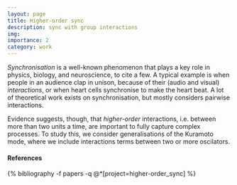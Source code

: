 ```yaml
---
layout: page
title: Higher-order sync
description: sync with group interactions
img: 
importance: 2
category: work
---
```



<script src="https://cdn.jsdelivr.net/npm/p5@1.0.0/lib/p5.js"></script>

<div id="sketch"> </div>

*Synchronisation* is a well-known phenomenon that plays a key role in physics, biology, and neuroscience, to cite a few. A typical example is when people in an audience clap in unison, because of their (audio and visual) *interactions*, or when heart cells synchronise to make the heart beat. A lot of theoretical work exists on synchronisation, but mostly considers pairwise interactions. 

Evidence suggests, though, that *higher-order* interactions, i.e. between more than two units a time, are important to fully capture complex processes. To study this, we consider generalisations of the Kuramoto mode, where we include interactions terms between two or more oscilators. 

#### References

<div class="publications">
{% bibliography -f papers -q @*[project=higher-order_sync] %}
</div>

<script>
let width;
let height;
let N;
let net;
let d;

function setup() {

  width = 100%;
  height = 10%;
  let canvas = createCanvas(width, height);
  canvas.parent("sketch");

  net = new Network();
  N = 3; // initial number of nodes
  d = 100; // distance under which to connect nodes

  for (let i = 0; i <= 2; i++) {

    pos = createVector(random(0,width), random(0, height));
    node = new Node(pos);
    net.addNode(node);
  }

  net.update();
  net.display();
}

function draw() {
  background(20);

  if (random(0, 1) < 0.2) {
    net.addNode(new Node());
  }
  net.update();
  net.display();
}

function mouseReleased() {
  pos = createVector(mouseX, mouseY);
  node = new Node(pos);
  net.addNode(node);
  net.update();
  net.display();
}

function distance(node1, node2) {
  let x1 = node1.position.x,
    y1 = node1.position.y,
    x2 = node2.position.x,
    y2 = node2.position.y;
  return dist(x1, y1, x2, y2)
}


class Node {

  constructor() {
    let p = random(0, 1);
    let pos;
    if (p > height / width ) { // left
      pos = createVector(0, random(0, height));
    } else { // top
      pos = createVector(random(0, width), 0);
    }

    let v = random(0.5, 2);
    this.velocity = createVector(v + random(-0.5, 0.5), 2*v);
    this.position = pos;
    this.neighbors = [];

  }

  run() {
    this.position.add(this.velocity);
  }

  isOut() {
    if (this.position.x > width || this.position.y > height) {
      return true;
    } else {
      return false;
    }
  }

  display() {

    stroke("black");
    strokeWeight(1);
    fill(90);
    let r = 15;
    circle(this.position.x, this.position.y, r);
  }

}

class Edge {

  constructor(e1, e2) {
    this.node1 = e1;
    this.node2 = e2;
  }

  display() {
    let x1 = this.node1.position.x,
      y1 = this.node1.position.y,
      x2 = this.node2.position.x,
      y2 = this.node2.position.y;

    
    stroke(100, 100, 200,100);
    strokeWeight(3);
    line(x1, y1, x2, y2);
  }
}

class Triangle {

  constructor(e1, e2, e3) {
    this.node1 = e1;
    this.node2 = e2;
    this.node3 = e3;
  }

  display() {
    let x1 = this.node1.position.x,
      y1 = this.node1.position.y,
      x2 = this.node2.position.x,
      y2 = this.node2.position.y,
      x3 = this.node3.position.x,
      y3 = this.node3.position.y;
     
    strokeWeight(0);
    fill(0, 0, 255, 100);
    triangle(x1, y1, x2, y2, x3, y3);
    }

}

class Network {

  constructor() {
    this.nodes = [];
    this.edges = [];
    this.triangles = [];
  }

  addNode(node) {
    this.nodes.push(node);
  }

  addEdge(edge) {
    this.edges.push(edge);
  }

  addTriangle(triangle) {
    this.triangles.push(triangle);
  }

  run() {
    for (let i = 0; i<=this.nodes.length-1; i++) {
      let node = this.nodes[i];
      node.run();

      if (node.isOut()) {
        this.nodes.splice(i, 1); // delete node
      }
    }
  }

  update() {

    // make nodes move
    this.run();

    // upate edges and triangles accordingly
    this.edges = [];
    this.triangles = [];

    // loop through all possible edges
    for (let i = 0; i<= this.nodes.length - 1; i++) {
      for (let j = 0; j < i; j++) {
        let node1 = this.nodes[i];
        let node2 = this.nodes[j];

        // if nodes are close enough, add edge
        if (distance(node1, node2) <= d) {
          let edge = new Edge(node1, node2);
          this.addEdge(edge);
        }

        // add triangles (not efficient)
        for (let k = 0; k < j; k++) {
            let node3 = this.nodes[k];

            let dist12 = distance(node1, node2);
            let dist23 = distance(node2, node3);
            let dist31 = distance(node3, node1);

            if (dist12 <= d && dist23 <=d && dist31 <=d) {
              let triangle = new Triangle(node1, node2, node3);
              this.addTriangle(triangle);
            }
        }       
      }
    }
  }

  display() {

    // draw triangles
    for (let i = 0; i <= this.triangles.length - 1; i++) {
      let triangle = this.triangles[i];
      triangle.display();
    }

    // draw edges
    for (let i = 0; i <= this.edges.length - 1; i++) {
      let edge = this.edges[i];
      edge.display();
    }
    // draw nodes
    for (let i = 0; i <= this.nodes.length - 1; i++) {
      let node = this.nodes[i];
      node.display();
    }


  }

}
</script>

